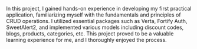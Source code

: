 In this project, I gained hands-on experience in developing my first practical application, familiarizing myself with the fundamentals and principles of CRUD operations. I utilized essential packages such as Verta, Fortify Auth, SweetAlert2, and implemented various models including discount codes, blogs, products, categories, etc. This project proved to be a valuable learning experience for me, and I thoroughly enjoyed the process.
